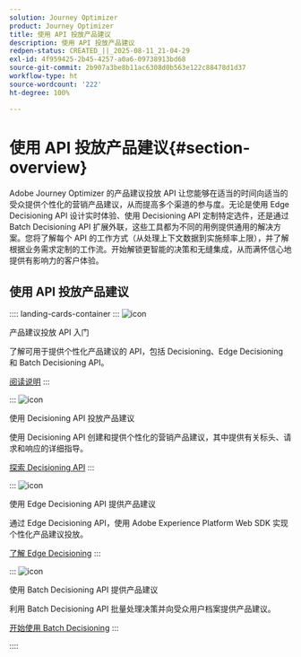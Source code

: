 ```yaml
---
solution: Journey Optimizer
product: Journey Optimizer
title: 使用 API 投放产品建议
description: 使用 API 投放产品建议
redpen-status: CREATED_||_2025-08-11_21-04-29
exl-id: 4f959425-2b45-4257-a0a6-09738913bd68
source-git-commit: 2b907a3be8b11ac6308d0b563e122c88478d1d37
workflow-type: ht
source-wordcount: '222'
ht-degree: 100%

---
```


# 使用 API 投放产品建议{#section-overview}

Adobe Journey Optimizer 的产品建议投放 API 让您能够在适当的时间向适当的受众提供个性化的营销产品建议，从而提高多个渠道的参与度。无论是使用 Edge Decisioning API 设计实时体验、使用 Decisioning API 定制特定选件，还是通过 Batch Decisioning API 扩展外联，这些工具都为不同的用例提供通用的解决方案。您将了解每个 API 的工作方式（从处理上下文数据到实施频率上限），并了解根据业务需求定制的工作流。开始解锁更智能的决策和无缝集成，从而满怀信心地提供有影响力的客户体验。

## 使用 API 投放产品建议

:::: landing-cards-container
:::
![icon](https://cdn.experienceleague.adobe.com/icons/book.svg?lang=zh-Hans)

产品建议投放 API 入门

了解可用于提供个性化产品建议的 API，包括 Decisioning、Edge Decisioning 和 Batch Decisioning API。

[阅读说明](../using/offers/api-reference/offer-delivery-api/start-offer-delivery-apis.md)
:::

:::
![icon](https://cdn.experienceleague.adobe.com/icons/code-branch.svg)

使用 Decisioning API 投放产品建议

使用 Decisioning API 创建和提供个性化的营销产品建议，其中提供有关标头、请求和响应的详细指导。

[探索 Decisioning API](../using/offers/api-reference/offer-delivery-api/decisioning-api.md)
:::

:::
![icon](https://cdn.experienceleague.adobe.com/icons/gear.svg)

使用 Edge Decisioning API 提供产品建议

通过 Edge Decisioning API，使用 Adobe Experience Platform Web SDK 实现个性化产品建议投放。

[了解 Edge Decisioning](../using/offers/api-reference/offer-delivery-api/edge-decisioning-api.md)
:::

:::
![icon](https://cdn.experienceleague.adobe.com/icons/list-check.svg?lang=zh-Hans)

使用 Batch Decisioning API 提供产品建议

利用 Batch Decisioning API 批量处理决策并向受众用户档案提供产品建议。

[开始使用 Batch Decisioning](../using/offers/api-reference/offer-delivery-api/batch-decisioning-api.md)
:::

::::
